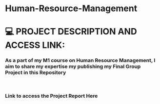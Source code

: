 # Human-Resource-Management

<h1> 💻 PROJECT DESCRIPTION AND ACCESS LINK:  </h1>
<h3> As a part of my M1 course on Human Resource Management, I aim to share my expertise my publishing my Final Group Project in this Repository </h3> 
<br>

<h3> Link to access the Project Report Here </h3>

